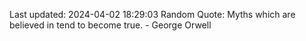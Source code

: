 Last updated: 2024-04-02 18:29:03
Random Quote: Myths which are believed in tend to become true. - George Orwell
